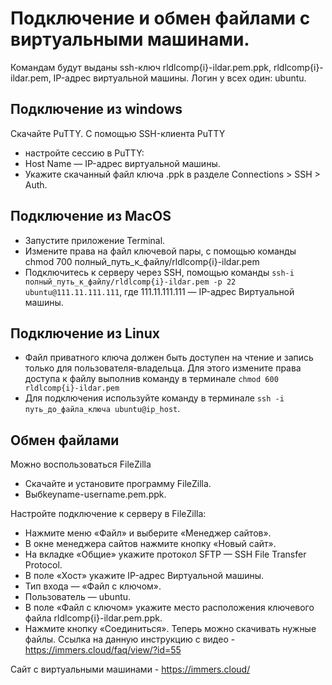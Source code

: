 # Подключение и обмен файлами с виртуальными машинами.

Командам будут выданы ssh-ключ rldlcomp{i}-ildar.pem.ppk, rldlcomp{i}-ildar.pem, IP-адрес виртуальной машины.
Логин у всех один: ubuntu.

## Подключение из windows

Скачайте PuTTY.
С помощью SSH-клиента PuTTY
- настройте сессию в PuTTY:
- Host Name — IP-адрес виртуальной машины.
- Укажите скачанный файл ключа .ppk в разделе Connections > SSH > Auth.

## Подключение из MacOS
    
- Запустите приложение Terminal.
- Измените права на файл ключевой пары, с помощью команды chmod 700 полный_путь_к_файлу/rldlcomp{i}-ildar.pem
- Подключитесь к серверу через SSH, помощью команды ```ssh-i полный_путь_к_файлу/rldlcomp{i}-ildar.pem -p 22 ubuntu@111.11.111.111```, где
111.11.111.111 — IP-адрес Виртуальной машины.

## Подключение из Linux

- Файл приватного ключа должен быть доступен на чтение и запись только для пользователя-владельца. Для этого измените права доступа к файлу выполнив команду в терминале ```chmod 600 rldlcomp{i}-ildar.pem```
- Для подключения используйте команду в терминале ```ssh -i путь_до_файла_ключа ubuntu@ip_host```.
 
 ## Обмен файлами
 
 Можно воспользоваться FileZilla
 - Скачайте и установите программу FileZilla.
- Выбkeyname-username.pem.ppk.

Настройте подключение к серверу в FileZilla:

- Нажмите меню «Файл» и выберите «Менеджер сайтов».
- В окне менеджера сайтов нажмите кнопку «Новый сайт».
- На вкладке «Общие» укажите протокол SFTP — SSH File Transfer Protocol.
- В поле «Хост» укажите IP-адрес Виртуальной машины.
- Тип входа — «Файл с ключом».
- Пользователь — ubuntu.
- В поле «Файл с ключом» укажите место расположения ключевого файла rldlcomp{i}-ildar.pem.ppk.
- Нажмите кнопку «Соединиться».
Теперь можно скачивать нужные файлы.
Ссылка на данную инструкцию с видео - https://immers.cloud/faq/view/?id=55

Сайт с виртуальными машинами - https://immers.cloud/

